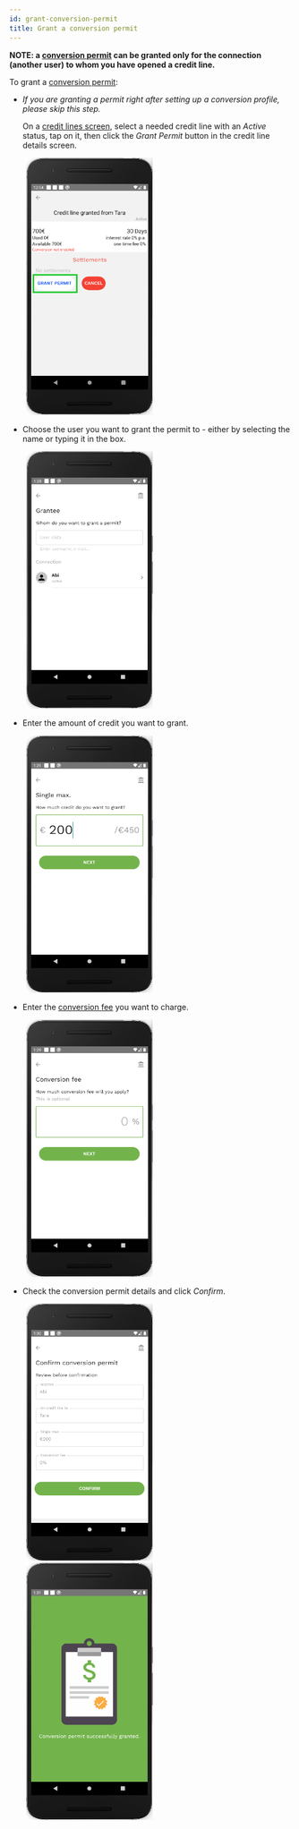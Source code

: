 ```yaml
---
id: grant-conversion-permit
title: Grant a conversion permit
---
```


**NOTE: a [conversion permit](vocabulary.md#conversion-permit) can be granted only for the connection (another user) to whom you have opened a credit line.**

To grant a [conversion permit](vocabulary.md#conversion-permit):

- *If you are granting a permit right after setting up a conversion profile, please skip this step.*

   On a [credit lines screen](credit-lines-screen.md), select a needed credit line with an *Active* status, tap on it, then click the *Grant Permit* button in the credit line details screen.

<img src="assets/conversion-profile1.png" alt="conversion profile" width="226" height="460" style="display: inline; margin-left: 30px;"/>

- Choose the user you want to grant the permit to - either by selecting the name or typing it in the box.

<img src="assets/grant-cp1.png" alt="grant conversion permit" width="226" height="460" style="display: inline; margin-left: 30px;"/>

- Enter the amount of credit you want to grant.

<img src="assets/grant-cp2.png" alt="grant conversion permit" width="226" height="460" style="display: inline; margin-left: 30px;"/>

- Enter the [conversion fee](vocabulary.md#conversion-fee) you want to charge.

<img src="assets/grant-cp3.png" alt="grant conversion permit" width="226" height="460" style="display: inline; margin-left: 30px;"/>

- Check the conversion permit details and click *Confirm*.

<img src="assets/grant-cp4.png" alt="grant conversion permit" width="226" height="460" style="display: inline; margin-left: 30px;"/>
<img src="assets/grant-cp5.png" alt="grant conversion permit" width="226" height="460" style="display: inline; margin-left: 30px;"/>
